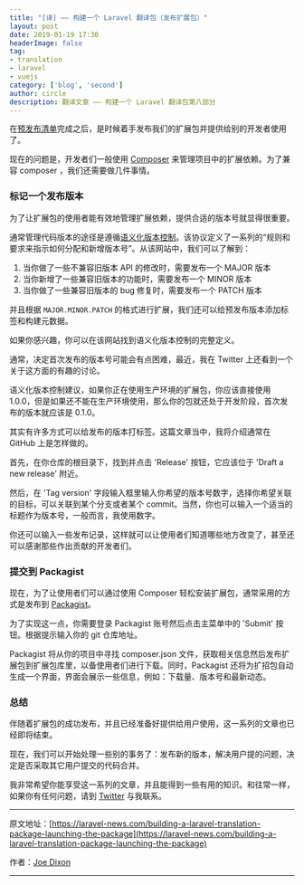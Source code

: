 ```yaml
---
title: "[译] —— 构建一个 Laravel 翻译包（发布扩展包）"
layout: post
date: 2019-01-19 17:30
headerImage: false
tag:
- translation
- laravel
- vuejs
category: ['blog', 'second']
author: circle
description: 翻译文章 —— 构建一个 Laravel 翻译包第八部分
---
```


在[预发布清单](https://laravel-news.com/building-a-laravel-translation-package-pre-launch-checklist)完成之后，是时候着手发布我们的扩展包并提供给别的开发者使用了。

现在的问题是，开发者们一般使用 [Composer](https://getcomposer.org/) 来管理项目中的扩展依赖。为了兼容 composer ，我们还需要做几件事情。

### 标记一个发布版本

为了让扩展包的使用者能有效地管理扩展依赖，提供合适的版本号就显得很重要。

通常管理代码版本的途径是遵循[语义化版本控制](https://semver.org/)。该协议定义了一系列的“规则和要求来指示如何分配和新增版本号”。从该网站中，我们可以了解到：

1. 当你做了一些不兼容旧版本 API 的修改时，需要发布一个 MAJOR 版本
2. 当你新增了一些兼容旧版本的功能时，需要发布一个 MINOR 版本
3. 当你做了一些兼容旧版本的 bug 修复时，需要发布一个 PATCH 版本

并且根据 `MAJOR.MINOR.PATCH` 的格式进行扩展，我们还可以给预发布版本添加标签和构建元数据。

如果你感兴趣，你可以在该网站找到语义化版本控制的完整定义。

通常，决定首次发布的版本号可能会有点困难，最近，我在 Twitter 上还看到一个关于这方面的有趣的讨论。

语义化版本控制建议，如果你正在使用生产环境的扩展包，你应该直接使用 1.0.0，但是如果还不能在生产环境使用，那么你的包就还处于开发阶段，首次发布的版本就应该是 0.1.0。

其实有许多方式可以给发布的版本打标签。这篇文章当中，我将介绍通常在 GitHub 上是怎样做的。

首先，在你仓库的根目录下，找到并点击 'Release' 按钮，它应该位于 'Draft a new release' 附近。

然后，在 'Tag version' 字段输入框里输入你希望的版本号数字，选择你希望关联的目标，可以关联到某个分支或者某个 commit。当然，你也可以输入一个适当的标题作为版本号，一般而言，我使用数字。

你还可以输入一些发布记录，这样就可以让使用者们知道哪些地方改变了，甚至还可以感谢那些作出贡献的开发者们。

### 提交到 Packagist

现在，为了让使用者们可以通过使用 Composer 轻松安装扩展包，通常采用的方式是发布到 [Packagist](https://packagist.org/)。

为了实现这一点，你需要登录 Packagist 账号然后点击主菜单中的 'Submit' 按钮。根据提示输入你的 git 仓库地址。

Packagist 将从你的项目中寻找 composer.json 文件，获取相关信息然后发布扩展包到扩展包库里，以备使用者们进行下载。同时，Packagist 还将为扩招包自动生成一个界面，界面会展示一些信息，例如：下载量、版本号和最新动态。

### 总结

伴随着扩展包的成功发布，并且已经准备好提供给用户使用，这一系列的文章也已经即将结束。

现在，我们可以开始处理一些别的事务了：发布新的版本，解决用户提的问题，决定是否采取其它用户提交的代码合并。

我非常希望你能享受这一系列的文章，并且能得到一些有用的知识。和往常一样，如果你有任何问题，请到 [Twitter](https://twitter.com/_joedixon) 与我联系。

---
原文地址：[https://laravel-news.com/building-a-laravel-translation-package-launching-the-package](https://laravel-news.com/building-a-laravel-translation-package-launching-the-package)

作者：[Joe Dixon](https://laravel-news.com/@joedixon)

---


